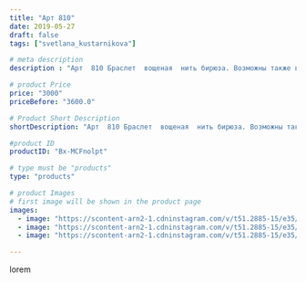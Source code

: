 ```yaml
---
title: "Арт 810"
date: 2019-05-27
draft: false
tags: ["svetlana_kustarnikova"]

# meta description
description : "Арт  810 Браслет  вощеная  нить бирюза. Возможны также варианты цветов.  Продано"

# product Price
price: "3000"
priceBefore: "3600.0"

# Product Short Description
shortDescription: "Арт  810 Браслет  вощеная  нить бирюза. Возможны также варианты цветов.  Продано"

#product ID
productID: "Bx-MCFnolpt"

# type must be "products"
type: "products"

# product Images
# first image will be shown in the product page
images:
  - image: "https://scontent-arn2-1.cdninstagram.com/v/t51.2885-15/e35/60498225_593647807825478_8045083849783643531_n.jpg?se=8&tp=1&_nc_ht=scontent-arn2-1.cdninstagram.com&_nc_cat=102&_nc_ohc=zOnvaTbTraEAX8NTY85&ccb=7-4&oh=9853eedb6742d2e3eb121805c04b4f07&oe=6081E49C&ig_cache_key=MjA1MzEzMTM3NDQ1NTU0Njc5Mg%3D%3D.2-ccb7-4"
  - image: "https://scontent-arn2-1.cdninstagram.com/v/t51.2885-15/e35/60982948_2187355771361498_2486666295541684598_n.jpg?se=8&tp=1&_nc_ht=scontent-arn2-1.cdninstagram.com&_nc_cat=102&_nc_ohc=aljHJj7sAh4AX8ULMKH&ccb=7-4&oh=523ed70f1374c8609c4c565448d73513&oe=6083F021&ig_cache_key=MjA1MzEzMTM3NDQ2NDAzNTk5Mg%3D%3D.2-ccb7-4"
  - image: "https://scontent-arn2-1.cdninstagram.com/v/t51.2885-15/e35/60653666_716212458838495_7175916492321185364_n.jpg?tp=1&_nc_ht=scontent-arn2-1.cdninstagram.com&_nc_cat=107&_nc_ohc=ezs1qZ5D0mAAX-XOh5P&ccb=7-4&oh=886becbebfe30a6c781f11ff704d1da0&oe=6084BFB7&ig_cache_key=MjA1MzEzMTM3NDQ0NzA1MDc3NA%3D%3D.2-ccb7-4"

---
```

lorem
